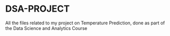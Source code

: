 # DSA-PROJECT
All the files related to my project on Temperature Prediction, done as part of the Data Science and Analytics Course
